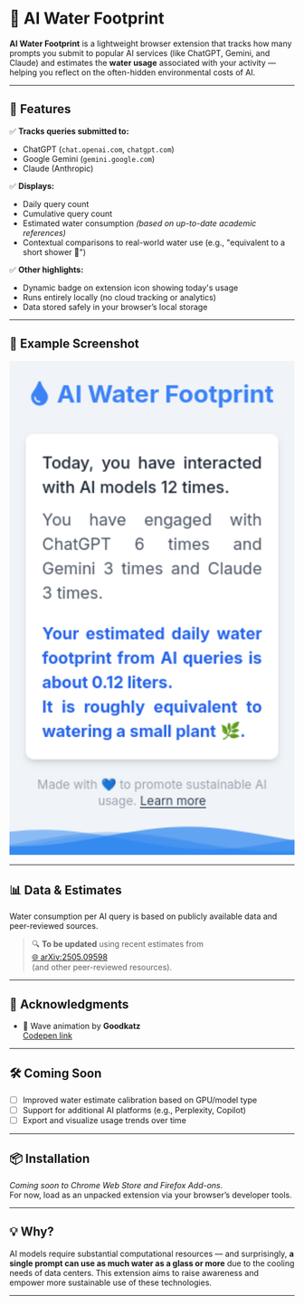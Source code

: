 # 🌊 AI Water Footprint

**AI Water Footprint** is a lightweight browser extension that tracks how many prompts you submit to popular AI services (like ChatGPT, Gemini, and Claude) and estimates the **water usage** associated with your activity — helping you reflect on the often-hidden environmental costs of AI.

---

## 🚀 Features

✅ **Tracks queries submitted to:**
- ChatGPT (`chat.openai.com`, `chatgpt.com`)
- Google Gemini (`gemini.google.com`)
- Claude (Anthropic)

✅ **Displays:**
- Daily query count  
- Cumulative query count  
- Estimated water consumption *(based on up-to-date academic references)*  
- Contextual comparisons to real-world water use (e.g., "equivalent to a short shower 🚿")

✅ **Other highlights:**
- Dynamic badge on extension icon showing today's usage
- Runs entirely locally (no cloud tracking or analytics)
- Data stored safely in your browser’s local storage

---

## 📸 Example Screenshot

<img title="Screenshot" alt="Example of the plugin in use" src="/screen.png" width="600">

---

## 📊 Data & Estimates

Water consumption per AI query is based on publicly available data and peer-reviewed sources.

> 🔍 **To be updated** using recent estimates from  
> [🌐 arXiv:2505.09598](https://arxiv.org/abs/2505.09598)  
> (and other peer-reviewed resources).

---

## 🙏 Acknowledgments

- 🌊 Wave animation by **Goodkatz**  
  [Codepen link](https://codepen.io/goodkatz)

---

## 🛠️ Coming Soon
- [ ] Improved water estimate calibration based on GPU/model type  
- [ ] Support for additional AI platforms (e.g., Perplexity, Copilot)  
- [ ] Export and visualize usage trends over time  

---

## 📦 Installation

*Coming soon to Chrome Web Store and Firefox Add-ons.*  
For now, load as an unpacked extension via your browser’s developer tools.

---

## 💡 Why?

AI models require substantial computational resources — and surprisingly, **a single prompt can use as much water as a glass or more** due to the cooling needs of data centers. This extension aims to raise awareness and empower more sustainable use of these technologies.

---

